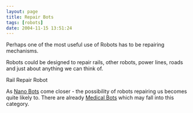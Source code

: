 ```yaml
---
layout: page
title: Repair Bots
tags: [robots]
date: 2004-11-15 13:51:24
---
```

Perhaps one of the most useful use of Robots has to be repairing mechanisms.

Robots could be designed to repair rails, other robots, power lines, roads and just about anything we can think of.

Rail Repair Robot

As [Nano Bots](/wiki/nano_bots.html "Microscopic or") come closer - the possibility of robots repairing us becomes quite likely to. There are already [Medical Bots](/wiki/medical_bots.html "Medical Bots") which may fall into this category.
